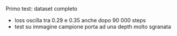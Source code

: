 Primo test: dataset completo
- loss oscilla tra 0.29 e 0.35 anche dopo 90 000 steps
- test su immagine campione porta ad una depth molto sgranata